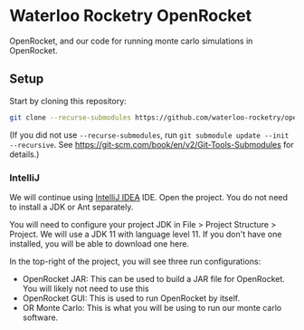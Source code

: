 # Waterloo Rocketry OpenRocket

OpenRocket, and our code for running monte carlo simulations in OpenRocket.

## Setup

Start by cloning this repository:

```sh
git clone --recurse-submodules https://github.com/waterloo-rocketry/openrocket
```

(If you did not use `--recurse-submodules`, run `git submodule update --init --recursive`. See
https://git-scm.com/book/en/v2/Git-Tools-Submodules for details.)

### IntelliJ

We will continue using [IntelliJ IDEA](https://www.jetbrains.com/idea/) IDE. Open the project.
You do not need to install a JDK or Ant separately.

You will need to configure your project JDK in File > Project Structure > Project. We will use a JDK 11 with language
level 11. If you don't have one installed, you will be able to download one here.

In the top-right of the project, you will see three run configurations:
 - OpenRocket JAR: This can be used to build a JAR file for OpenRocket. You will likely not need to use this
 - OpenRocket GUI: This is used to run OpenRocket by itself.
 - OR Monte Carlo: This is what you will be using to run our monte carlo software.
